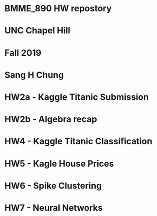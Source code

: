 # BMME_890 HW repostory
# UNC Chapel Hill
# Fall 2019
# Sang H Chung

# HW2a - Kaggle Titanic Submission
# HW2b - Algebra recap
# HW4 - Kaggle Titanic Classification
# HW5 - Kagle House Prices
# HW6 - Spike Clustering
# HW7 - Neural Networks
